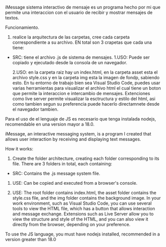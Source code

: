iMessage 
sistema interactivo de mensaje es un programa hecho por mi que permite una interaccion con el usuario de recibir y mostrar mensajes de textos.

Funcionamiento.
1. realice la arquitectura de las carpetas, cree cada carpeta correspondiente a su archivo.
EN total son 3 crapetas que cada una tiene:
- SRC: tiene el archivo .js de sistema de mensajes.
    1.USO: Puede ser copiado y ejecutado desde la consola de un navegador.

    2.USO: en la carpeta raiz hay un index.html, en la carpeta asset esta el archivo style.css y en la carpeta img esta la imagen de fondp, sabiendo esto. En tu entorno de trabajo bien sea Visual Studio Code, puedes usar varias herramientas para visualizar el archivo html el cual tiene un boton que permite la interaccion e intercambio de mensajes. Extenciones como live server permite visualizar la esctructura y estilo del html, asi como tambien segun su preferencia puede hacerlo directamnete desde el navegador tambien.

Para el uso de el lenguaje de JS es necesario que tenga instalada nodejs, recomendable en una version mayor a 18.0.

iMessage, an interactive messaging system, is a program I created that allows user interaction by receiving and displaying text messages.

How it works:
1. Create the folder architecture, creating each folder corresponding to its file.
There are 3 folders in total, each containing:
- SRC: Contains the .js message system file.
1. USE: Can be copied and executed from a browser's console.

2. USE: The root folder contains index.html, the asset folder contains the style.css file, and the img folder contains the background image. In your work environment, such as Visual Studio Code, you can use several tools to view the HTML file, which has a button that allows interaction and message exchange. Extensions such as Live Server allow you to view the structure and style of the HTML, and you can also view it directly from the browser, depending on your preference.

To use the JS language, you must have nodejs installed, recommended in a version greater than 18.0
